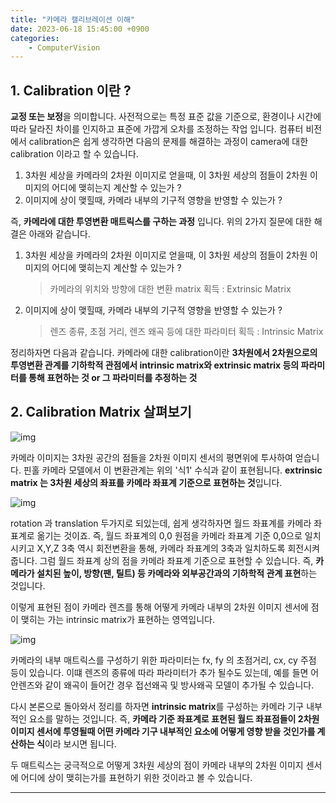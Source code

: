 ```yaml
---
title: "카메라 캘리브레이션 이해"
date: 2023-06-18 15:45:00 +0900
categories: 
    - ComputerVision
---
```


## **1. Calibration 이란 ?**

**교정 또는 보정**을 의미합니다.
사전적으로는 특정 표준 값을 기준으로, 환경이나 시간에 따라 달라진 차이를 인지하고 표준에 가깝게 오차를 조정하는 작업 입니다. 컴퓨터 비전에서 calibration은 쉽게 생각하면 다음의 문제를 해결하는 과정이
camera에 대한 calibration 이라고 할 수 있습니다.

1. 3차원 세상을 카메라의 2차원 이미지로 얻을때, 이 3차원 세상의 점들이 2차원 이미지의
   어디에 맺히는지 계산할 수 있는가 ?
2. 이미지에 상이 맺힐때, 카메라 내부의 기구적 영향을 반영할 수 있는가 ?



즉, **카메라에 대한 투영변환 매트릭스를 구하는 과정** 입니다.
위의 2가지 질문에 대한 해결은 아래와 같습니다.

1. 3차원 세상을 카메라의 2차원 이미지로 얻을때, 이 3차원 세상의 점들이 2차원 이미지의 어디에 맺히는지 계산할 수 있는가 ?

   > 카메라의 위치와 방향에 대한 변환 matrix 획득 : Extrinsic Matrix

2. 이미지에 상이 맺힐때, 카메라 내부의 기구적 영향을 반영할 수 있는가 ?

   > 렌즈 종류, 초점 거리, 렌즈 왜곡 등에 대한 파라미터 획득 : Intrinsic Matrix



정리하자면 다음과 같습니다. 카메라에 대한 calibration이란
**3차원에서 2차원으로의 투영변환 관계를 기하학적 관점에서 intrinsic matrix와 extrinsic matrix 등의 
파라미터를 통해 표현하는 것 or 그 파라미터를 추정하는 것**





## **2. Calibration Matrix 살펴보기**

![img](https://blog.kakaocdn.net/dn/TFBbx/btsizefgUGN/6ewEv5jRFlFg9gjxzwGAO1/img.png)

카메라 이미지는 3차원 공간의 점들을 2차원 이미지 센서의 평면위에 투사하여 얻습니다.
핀홀 카메라 모델에서 이 변환관계는 위의 '식1' 수식과 같이 표현됩니다.
**extrinsic matrix 는 3차원 세상의 좌표를 카메라 좌표계 기준으로 표현하는 것**입니다.

![img](https://blog.kakaocdn.net/dn/NJ1pH/btsiusFFwi6/1DX0VEQAau4drYPabZlG2K/img.png)



rotation 과 translation 두가지로 되있는데, 쉽게 생각하자면 월드 좌표계를 카메라 좌표계로 옮기는 것이죠.
즉, 월드 좌표계의 0,0 원점을 카메라 좌표계 기준 0,0으로 일치시키고 X,Y,Z 3축 역시 회전변환을 통해,
카메라 좌표계의 3축과 일치하도록 회전시켜 줍니다.
그럼 월드 좌표계 상의 점을 카메라 좌표계 기준으로 표현할 수 있습니다.
즉, **카메라가 설치된 높이, 방향(팬, 틸트) 등 카메라와 외부공간과의 기하학적 관계 표현**하는 것입니다.



이렇게 표현된 점이 카메라 렌즈를 통해 어떻게 카메라 내부의 2차원 이미지 센서에 점이 맺히는 가는
intrinsic matrix가 표현하는 영역입니다.

![img](https://blog.kakaocdn.net/dn/z9Z5w/btsitFFeZ6K/PxK0DAhnh8akX0XEv3akl1/img.png)



카메라의 내부 매트릭스를 구성하기 위한 파라미터는 fx, fy 의 초점거리, cx, cy 주점 등이 있습니다.
이떄 렌즈의 종류에 따라 파라미터가 추가 될수도 있는데, 예를 들면 어안렌즈와 같이 왜곡이 들어간 경우
접선왜곡 및 방사왜곡 모델이 추가될 수 있습니다.

다시 본론으로 돌아와서 정리를 하자면 **intrinsic matrix**를 구성하는 카메라 기구 내부적인 요소를 말하는 것입니다.
즉, **카메라 기준 좌표계로 표현된 월드 좌표점들이 2차원 이미지 센서에 투영될때 어떤 카메라 기구 내부적인 요소에 어떻게 영향 받을 것인가를 계산하는 식**이라 보시면 됩니다.

두 매트릭스는 궁극적으로 어떻게 3차원 세상의 점이 카메라 내부의 2차원 이미지 센서에 어디에 상이 맺히는가를 표현하기 위한 것이라고 볼 수 있습니다.



---
